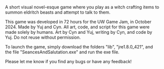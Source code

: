 A short visual novel-esque game where you play as a witch crafting items to summon eldritch beasts and attempt to talk to them. 

This game was developed in 72 hours for the UW Game Jam, in October 2024. 
Made by Yuj and Cyn. All art, code, and script for this game were made solely by humans. Art by Cyn and Yuj, writing by Cyn, and code by Yuj. Do not reuse without permission. 

To launch the game, simply download the folders "lib", "jre1.8.0_421", and the file "SeancesAndSalutation.exe" and run the exe file. 

Please let me know if you find any bugs or have any feedback!
